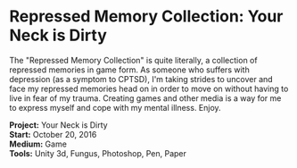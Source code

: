 # Repressed Memory Collection: Your Neck is Dirty

The "Repressed Memory Collection" is quite literally, a collection of repressed memories in game form. As someone who suffers with depression (as a symptom to CPTSD), I'm taking strides to uncover and face my repressed memories head on in order to move on without having to live in fear of my trauma. Creating games and other media is a way for me to express myself and cope with my mental illness. Enjoy.

**Project:** Your Neck is Dirty  
**Start:** October 20, 2016  
**Medium:** Game  
**Tools:** Unity 3d, Fungus, Photoshop, Pen, Paper  
